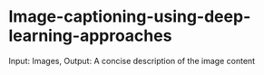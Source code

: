 # Image-captioning-using-deep-learning-approaches
Input: Images, Output: A concise description of the image content
